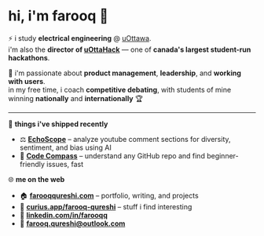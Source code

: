 # hi, i'm farooq 👋

⚡ i study **electrical engineering** @ [uOttawa](https://www.uottawa.ca/faculty-engineering/school-electrical-engineering-computer-science).  
i'm also the **director of [uOttaHack](https://uottahack.ca)** — one of **canada's largest student-run hackathons**.

🚀 i'm passionate about **product management**, **leadership**, and **working with users**.  
in my free time, i coach **competitive debating**, with students of mine winning **nationally** and **internationally** 🏆

---

🔨 **things i've shipped recently**

- ⚖️ [**EchoScope**](https://echoscope.vercel.app) – analyze youtube comment sections for diversity, sentiment, and bias using AI  
- 🧭 [**Code Compass**](https://trycodecompass.vercel.app) – understand any GitHub repo and find beginner-friendly issues, fast


🌐 **me on the web**

- 🏠 [**farooqqureshi.com**](https://farooqqureshi.com) – portfolio, writing, and projects  
- 🧠 [**curius.app/farooq-qureshi**](https://curius.app/farooq-qureshi) – stuff i find interesting  
- 💼 [**linkedin.com/in/farooqq**](https://www.linkedin.com/in/farooqq)  
- 📧 [**farooq.qureshi@outlook.com**](mailto:farooq.qureshi@outlook.com)

